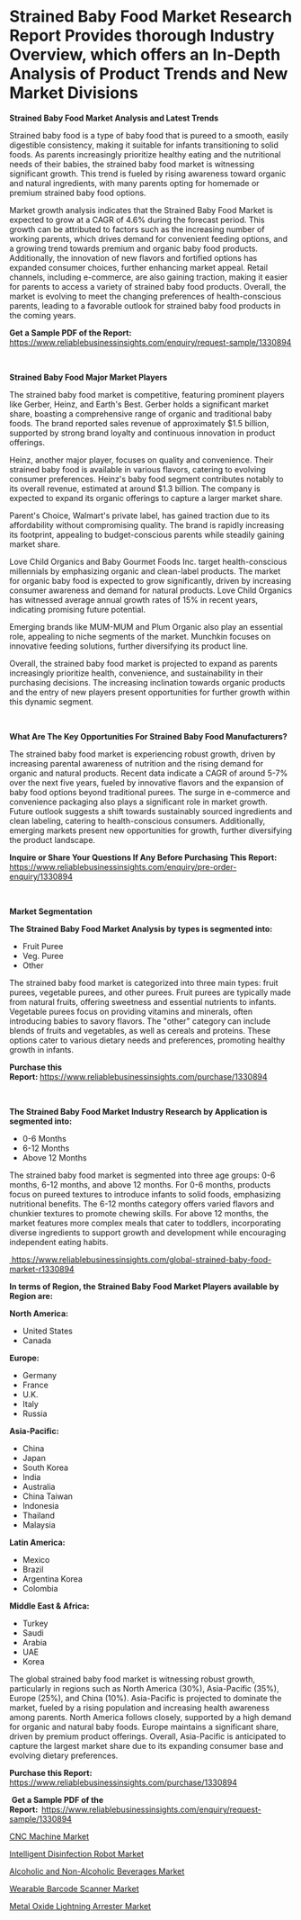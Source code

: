 <p><h1>Strained Baby Food Market Research Report Provides thorough Industry Overview, which offers an In-Depth Analysis of Product Trends and New Market Divisions</h1></p><p><strong>Strained Baby Food Market Analysis and Latest Trends</strong></p>
<p><p>Strained baby food is a type of baby food that is pureed to a smooth, easily digestible consistency, making it suitable for infants transitioning to solid foods. As parents increasingly prioritize healthy eating and the nutritional needs of their babies, the strained baby food market is witnessing significant growth. This trend is fueled by rising awareness toward organic and natural ingredients, with many parents opting for homemade or premium strained baby food options.</p><p>Market growth analysis indicates that the Strained Baby Food Market is expected to grow at a CAGR of 4.6% during the forecast period. This growth can be attributed to factors such as the increasing number of working parents, which drives demand for convenient feeding options, and a growing trend towards premium and organic baby food products. Additionally, the innovation of new flavors and fortified options has expanded consumer choices, further enhancing market appeal. Retail channels, including e-commerce, are also gaining traction, making it easier for parents to access a variety of strained baby food products. Overall, the market is evolving to meet the changing preferences of health-conscious parents, leading to a favorable outlook for strained baby food products in the coming years.</p></p>
<p><strong>Get a Sample PDF of the Report:&nbsp;</strong> <a href="https://www.reliablebusinessinsights.com/enquiry/request-sample/1330894?utm_campaign=3116&utm_medium=2&utm_source=Github&utm_content=ia&utm_term=26032025&utm_id=strained-baby-food">https://www.reliablebusinessinsights.com/enquiry/request-sample/1330894</a></p>
<p>&nbsp;</p>
<p><strong>Strained Baby Food Major Market Players</strong></p>
<p><p>The strained baby food market is competitive, featuring prominent players like Gerber, Heinz, and Earth's Best. Gerber holds a significant market share, boasting a comprehensive range of organic and traditional baby foods. The brand reported sales revenue of approximately $1.5 billion, supported by strong brand loyalty and continuous innovation in product offerings.</p><p>Heinz, another major player, focuses on quality and convenience. Their strained baby food is available in various flavors, catering to evolving consumer preferences. Heinz's baby food segment contributes notably to its overall revenue, estimated at around $1.3 billion. The company is expected to expand its organic offerings to capture a larger market share.</p><p>Parent's Choice, Walmart's private label, has gained traction due to its affordability without compromising quality. The brand is rapidly increasing its footprint, appealing to budget-conscious parents while steadily gaining market share.</p><p>Love Child Organics and Baby Gourmet Foods Inc. target health-conscious millennials by emphasizing organic and clean-label products. The market for organic baby food is expected to grow significantly, driven by increasing consumer awareness and demand for natural products. Love Child Organics has witnessed average annual growth rates of 15% in recent years, indicating promising future potential.</p><p>Emerging brands like MUM-MUM and Plum Organic also play an essential role, appealing to niche segments of the market. Munchkin focuses on innovative feeding solutions, further diversifying its product line.</p><p>Overall, the strained baby food market is projected to expand as parents increasingly prioritize health, convenience, and sustainability in their purchasing decisions. The increasing inclination towards organic products and the entry of new players present opportunities for further growth within this dynamic segment.</p></p>
<p>&nbsp;</p>
<p><strong>What Are The Key Opportunities For Strained Baby Food Manufacturers?</strong></p>
<p><p>The strained baby food market is experiencing robust growth, driven by increasing parental awareness of nutrition and the rising demand for organic and natural products. Recent data indicate a CAGR of around 5-7% over the next five years, fueled by innovative flavors and the expansion of baby food options beyond traditional purees. The surge in e-commerce and convenience packaging also plays a significant role in market growth. Future outlook suggests a shift towards sustainably sourced ingredients and clean labeling, catering to health-conscious consumers. Additionally, emerging markets present new opportunities for growth, further diversifying the product landscape.</p></p>
<p><strong>Inquire or Share Your Questions If Any Before Purchasing This Report:</strong> <a href="https://www.reliablebusinessinsights.com/enquiry/pre-order-enquiry/1330894?utm_campaign=3116&utm_medium=2&utm_source=Github&utm_content=ia&utm_term=26032025&utm_id=strained-baby-food">https://www.reliablebusinessinsights.com/enquiry/pre-order-enquiry/1330894</a></p>
<p>&nbsp;</p>
<p><strong>Market Segmentation</strong></p>
<p><strong>The Strained Baby Food Market Analysis by types is segmented into:</strong></p>
<p><ul><li>Fruit Puree</li><li>Veg. Puree</li><li>Other</li></ul></p>
<p><p>The strained baby food market is categorized into three main types: fruit purees, vegetable purees, and other purees. Fruit purees are typically made from natural fruits, offering sweetness and essential nutrients to infants. Vegetable purees focus on providing vitamins and minerals, often introducing babies to savory flavors. The "other" category can include blends of fruits and vegetables, as well as cereals and proteins. These options cater to various dietary needs and preferences, promoting healthy growth in infants.</p></p>
<p><strong>Purchase this Report:&nbsp;</strong><a href="https://www.reliablebusinessinsights.com/purchase/1330894?utm_campaign=3116&utm_medium=2&utm_source=Github&utm_content=ia&utm_term=26032025&utm_id=strained-baby-food">https://www.reliablebusinessinsights.com/purchase/1330894</a></p>
<p>&nbsp;</p>
<p><strong>The Strained Baby Food Market Industry Research by Application is segmented into:</strong></p>
<p><ul><li>0-6 Months</li><li>6-12 Months</li><li>Above 12 Months</li></ul></p>
<p><p>The strained baby food market is segmented into three age groups: 0-6 months, 6-12 months, and above 12 months. For 0-6 months, products focus on pureed textures to introduce infants to solid foods, emphasizing nutritional benefits. The 6-12 months category offers varied flavors and chunkier textures to promote chewing skills. For above 12 months, the market features more complex meals that cater to toddlers, incorporating diverse ingredients to support growth and development while encouraging independent eating habits.</p></p>
<p><a href="https://www.reliablebusinessinsights.com/global-strained-baby-food-market-r1330894?utm_campaign=3116&utm_medium=2&utm_source=Github&utm_content=ia&utm_term=26032025&utm_id=strained-baby-food">&nbsp;https://www.reliablebusinessinsights.com/global-strained-baby-food-market-r1330894</a></p>
<p><strong>In terms of Region, the Strained Baby Food Market Players available by Region are:</strong></p>
<p>
    <p> <strong> North America: </strong>
        <ul>
            <li>United States</li>
            <li>Canada</li>
        </ul>
        </p> 
    <p> <strong> Europe: </strong>
        <ul>
            <li>Germany</li>
            <li>France</li>
            <li>U.K.</li>
            <li>Italy</li>
            <li>Russia</li>
        </ul>
        </p> 
    <p> <strong> Asia-Pacific: </strong>
        <ul>
            <li>China</li>
            <li>Japan</li>
            <li>South Korea</li>
            <li>India</li>
            <li>Australia</li>
            <li>China Taiwan</li>
            <li>Indonesia</li>
            <li>Thailand</li>
            <li>Malaysia</li>
        </ul>
        </p> 
    <p> <strong> Latin America: </strong>
        <ul>
            <li>Mexico</li>
            <li>Brazil</li>
            <li>Argentina Korea</li>
            <li>Colombia</li>
        </ul>
        </p> 
    <p> <strong> Middle East & Africa: </strong>
        <ul>
            <li>Turkey</li>
            <li>Saudi</li>
            <li>Arabia</li>
            <li>UAE</li>
            <li>Korea</li>
        </ul>
    </p>
    </p>
<p><p>The global strained baby food market is witnessing robust growth, particularly in regions such as North America (30%), Asia-Pacific (35%), Europe (25%), and China (10%). Asia-Pacific is projected to dominate the market, fueled by a rising population and increasing health awareness among parents. North America follows closely, supported by a high demand for organic and natural baby foods. Europe maintains a significant share, driven by premium product offerings. Overall, Asia-Pacific is anticipated to capture the largest market share due to its expanding consumer base and evolving dietary preferences.</p></p>
<p><strong>Purchase this Report: </strong><a href="https://www.reliablebusinessinsights.com/purchase/1330894?utm_campaign=3116&utm_medium=2&utm_source=Github&utm_content=ia&utm_term=26032025&utm_id=strained-baby-food">https://www.reliablebusinessinsights.com/purchase/1330894</a></p>
<p>&nbsp;<strong>Get a Sample PDF of the Report:&nbsp;&nbsp;</strong><a href="https://www.reliablebusinessinsights.com/enquiry/request-sample/1330894?utm_campaign=3116&utm_medium=2&utm_source=Github&utm_content=ia&utm_term=26032025&utm_id=strained-baby-food">https://www.reliablebusinessinsights.com/enquiry/request-sample/1330894</a></p>
<p><strong></strong></p>
<p><p><a href="https://www.linkedin.com/pulse/cnc-machine-market-size-overview-growth-analysis-112-cagr-dfn2f?utm_campaign=3116&utm_medium=2&utm_source=Github&utm_content=ia&utm_term=26032025&utm_id=strained-baby-food">CNC Machine Market</a></p><p><a href="https://www.linkedin.com/pulse/intelligent-disinfection-robot-market-growth-outlook-2025-2032-srhkf?utm_campaign=3116&utm_medium=2&utm_source=Github&utm_content=ia&utm_term=26032025&utm_id=strained-baby-food">Intelligent Disinfection Robot Market</a></p><p><a href="https://github.com/ivvrgibi/Market-Research-Report-List-1/blob/main/alcoholic-and-non-alcoholic-beverages-market.md?utm_campaign=3116&utm_medium=2&utm_source=Github&utm_content=ia&utm_term=26032025&utm_id=strained-baby-food">Alcoholic and Non-Alcoholic Beverages Market</a></p><p><a href="https://www.linkedin.com/pulse/market-research-report-growth-wearable-barcode-scanner-g8pef?utm_campaign=3116&utm_medium=2&utm_source=Github&utm_content=ia&utm_term=26032025&utm_id=strained-baby-food">Wearable Barcode Scanner Market</a></p><p><a href="https://www.linkedin.com/pulse/118-cagr-metal-oxide-lightning-arrester-market-2025-2032-k7aof?utm_campaign=3116&utm_medium=2&utm_source=Github&utm_content=ia&utm_term=26032025&utm_id=strained-baby-food">Metal Oxide Lightning Arrester Market</a></p></p>